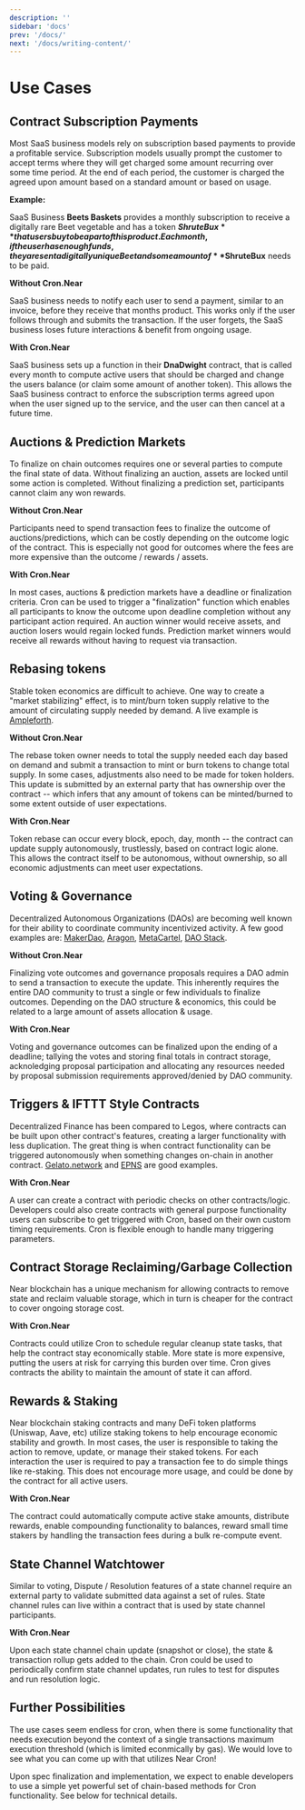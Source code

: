 ```yaml
---
description: ''
sidebar: 'docs'
prev: '/docs/'
next: '/docs/writing-content/'
---
```


# Use Cases
## Contract Subscription Payments

Most SaaS business models rely on subscription based payments to provide a profitable service. Subscription models usually prompt the customer to accept terms where they will get charged some amount recurring over some time period. At the end of each period, the customer is charged the agreed upon amount based on a standard amount or based on usage.

**Example:**

SaaS Business **Beets Baskets** provides a monthly subscription to receive a digitally rare Beet vegetable and has a token **$ShruteBux** that users buy to be a part of this product. Each month, if the user has enough funds, they are sent a digitally unique Beet and some amount of **$ShruteBux** needs to be paid.

**Without Cron.Near**

SaaS business needs to notify each user to send a payment, similar to an invoice, before they receive that months product. This works only if the user follows through and submits the transaction. If the user forgets, the SaaS business loses future interactions & benefit from ongoing usage.

**With Cron.Near**

SaaS business sets up a function in their **DnaDwight** contract, that is called every month to compute active users that should be charged and change the users balance (or claim some amount of another token). This allows the SaaS business contract to enforce the subscription terms agreed upon when the user signed up to the service, and the user can then cancel at a future time.

## Auctions & Prediction Markets

To finalize on chain outcomes requires one or several parties to compute the final state of data. Without finalizing an auction, assets are locked until some action is completed. Without finalizing a prediction set, participants cannot claim any won rewards.

**Without Cron.Near**

Participants need to spend transaction fees to finalize the outcome of auctions/predictions, which can be costly depending on the outcome logic of the contract. This is especially not good for outcomes where the fees are more expensive than the outcome / rewards / assets.

**With Cron.Near**

In most cases, auctions & prediction markets have a deadline or finalization criteria. Cron can be used to trigger a "finalization" function which enables all participants to know the outcome upon deadline completion without any participant action required. An auction winner would receive assets, and auction losers would regain locked funds. Prediction market winners would receive all rewards without having to request via transaction.

## Rebasing tokens

Stable token economics are difficult to achieve. One way to create a "market stabilizing" effect, is to mint/burn token supply relative to the amount of circulating supply needed by demand. A live example is [Ampleforth](https://www.ampleforth.org/).

**Without Cron.Near**

The rebase token owner needs to total the supply needed each day based on demand and submit a transaction to mint or burn tokens to change total supply. In some cases, adjustments also need to be made for token holders. This update is submitted by an external party that has ownership over the contract -- which infers that any amount of tokens can be minted/burned to some extent outside of user expectations.

**With Cron.Near**

Token rebase can occur every block, epoch, day, month -- the contract can update supply autonomously, trustlessly, based on contract logic alone. This allows the contract itself to be autonomous, without ownership, so all economic adjustments can meet user expectations.

## Voting & Governance

Decentralized Autonomous Organizations (DAOs) are becoming well known for their ability to coordinate community incentivized activity. A few good examples are: [MakerDao](https://makerdao.com/en/), [Aragon](https://aragon.org/), [MetaCartel](https://www.metacartel.org/ecosystem), [DAO Stack](https://daostack.io/).

**Without Cron.Near**

Finalizing vote outcomes and governance proposals requires a DAO admin to send a transaction to execute the update. This inherently requires the entire DAO community to trust a single or few individuals to finalize outcomes. Depending on the DAO structure & economics, this could be related to a large amount of assets allocation & usage.

**With Cron.Near**

Voting and governance outcomes can be finalized upon the ending of a deadline; tallying the votes and storing final totals in contract storage, acknoledging proposal participation and allocating any resources needed by proposal submission requirements approved/denied by DAO community.

## Triggers & IFTTT Style Contracts

Decentralized Finance has been compared to Legos, where contracts can be built upon other contract's features, creating a larger functionality with less duplication. The great thing is when contract functionality can be triggered autonomously when something changes on-chain in another contract. [Gelato.network](https://gelato.network/) and [EPNS](https://epns.io/) are good examples.

**With Cron.Near**

A user can create a contract with periodic checks on other contracts/logic. Developers could also create contracts with general purpose functionality users can subscribe to get triggered with Cron, based on their own custom timing requirements. Cron is flexible enough to handle many triggering parameters.

## Contract Storage Reclaiming/Garbage Collection

Near blockchain has a unique mechanism for allowing contracts to remove state and reclaim valuable storage, which in turn is cheaper for the contract to cover ongoing storage cost.

**With Cron.Near**

Contracts could utilize Cron to schedule regular cleanup state tasks, that help the contract stay economically stable. More state is more expensive, putting the users at risk for carrying this burden over time. Cron gives contracts the ability to maintain the amount of state it can afford.

## Rewards & Staking

Near blockchain staking contracts and many DeFi token platforms (Uniswap, Aave, etc) utilize staking tokens to help encourage economic stability and growth. In most cases, the user is responsible to taking the action to remove, update, or manage their staked tokens. For each interaction the user is required to pay a transaction fee to do simple things like re-staking. This does not encourage more usage, and could be done by the contract for all active users.

**With Cron.Near**

The contract could automatically compute active stake amounts, distribute rewards, enable compounding functionality to balances, reward small time stakers by handling the transaction fees during a bulk re-compute event.

## State Channel Watchtower

Similar to voting, Dispute / Resolution features of a state channel require an external party to validate submitted data against a set of rules. State channel rules can live within a contract that is used by state channel participants.

**With Cron.Near**

Upon each state channel chain update (snapshot or close), the state & transaction rollup gets added to the chain. Cron could be used to periodically confirm state channel updates, run rules to test for disputes and run resolution logic.

## Further Possibilities

The use cases seem endless for cron, when there is some functionality that needs execution beyond the context of a single transactions maximum execution threshold (which is limited econmically by gas). We would love to see what you can come up with that utilizes Near Cron!

Upon spec finalization and implementation, we expect to enable developers to use a simple yet powerful set of chain-based methods for Cron functionality. See below for technical details.

